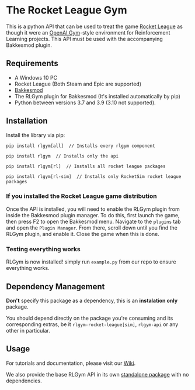 # The Rocket League Gym
This is a python API that can be used to treat the game [Rocket League](https://www.rocketleague.com) as though it were an [OpenAI Gym](https://gym.openai.com)-style environment for Reinforcement Learning projects. This API must be used with the accompanying Bakkesmod plugin.

## Requirements
* A Windows 10 PC
* Rocket League (Both Steam and Epic are supported)
* [Bakkesmod](https://www.bakkesmod.com)
* The RLGym plugin for Bakkesmod (It's installed automatically by pip)
* Python between versions 3.7 and 3.9 (3.10 not supported).

## Installation
Install the library via pip:
```
pip install rlgym[all]  // Installs every rlgym component

pip install rlgym  // Installs only the api

pip install rlgym[rl]  // Installs all rocket league packages

pip install rlgym[rl-sim]  // Installs only RocketSim rocket league packages
```

### If you installed the Rocket League game distribution
Once the API is installed, you will need to enable the RLGym plugin from inside the Bakkesmod plugin manager. To do this, first launch the game, then press F2 to open the Bakkesmod menu. Navigate to the `plugins` tab and open the `Plugin Manager`. From there, scroll down until you find the RLGym plugin, and enable it. Close the game when this is done.


### Testing everything works
RLGym is now installed! simply run ```example.py``` from our repo to ensure everything works.

## Dependency Management
**Don't** specify this package as a dependency, this is an **instalation only** package.

You should depend directly on the package you're consuming and its corresponding extras, be it 
`rlgym-rocket-league[sim]`, `rlgym-api` or any other in particular.

## Usage
For tutorials and documentation, please visit our [Wiki](https://rlgym.org/).

We also provide the base RLGym API in its own [standalone package](https://pypi.org/project/rlgym-api/) with no dependencies.
